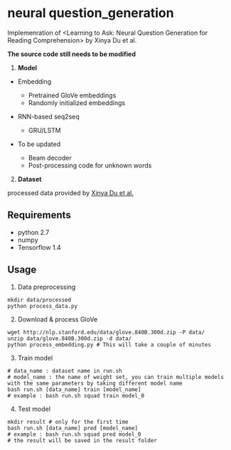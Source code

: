 # neural question_generation
Implemenration of &lt;Learning to Ask: Neural Question Generation for Reading Comprehension> by Xinya Du et al.

**The source code still needs to be modified**

1. **Model**

  - Embedding
    - Pretrained GloVe embeddings
    - Randomly initialized embeddings
  
  - RNN-based seq2seq
    - GRU/LSTM
  
  - To be updated
    - Beam decoder
    - Post-processing code for unknown words
    
2. **Dataset**

processed data provided by [Xinya Du et al.](https://arxiv.org/pdf/1705.00106.pdf)

## Requirements

- python 2.7
- numpy
- Tensorflow 1.4

## Usage

1. Data preprocessing

```
mkdir data/processed
python process_data.py
```

2. Download & process GloVe

```
wget http://nlp.stanford.edu/data/glove.840B.300d.zip -P data/
unzip data/glove.840B.300d.zip -d data/
python process_embedding.py # This will take a couple of minutes
```

3. Train model

```
# data_name : dataset name in run.sh
# model_name : the name of weight set, you can train multiple models with the same parameters by taking different model name 
bash run.sh [data_name] train [model_name]
# example : bash run.sh squad train model_0
```

4. Test model

```
mkdir result # only for the first time
bash run.sh [data_name] pred [model_name]
# example : bash run.sh squad pred model_0
# the result will be saved in the result folder
```

